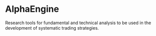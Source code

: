 # AlphaEngine
Research tools for fundamental and technical analysis to be used in the development of systematic trading strategies.
